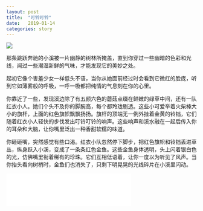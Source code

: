 ```yaml
---
layout: post
title:  "叮铃叮铃"
date:   2019-01-14
categories: story
---
```


![](https://general-1258275882.cos.ap-chengdu.myqcloud.com/dingling.jpg)

那条跳跃奔驰的小溪被一片幽静的树林所掩盖，直到你穿过一些幽暗的色彩和光线，闻过一些潮湿新鲜的气味，才能发现它的美妙之处。

起初它像个害羞少女一样低头不语，当你从她面前经过时会看到它微红的脸庞，听到它如薄雾般的呼吸，一呼一吸都把纯情的气息刻在你的心里。

你靠近了一些，发现溪边除了有五颜六色的蘑菇点缀在鲜嫩的绿草中间，还有一队红衣小人。她们个头不及你的脚腕高，每个都玲珑剔透。这些小可爱举着火柴棒大小的旗杆，上面的红色旗帜飘飘扬扬。旗杆的顶端无一例外挂着金黄的铃铛，它们随着红衣小人轻快的步伐发出叮铃叮铃的响声。这些响声和溪水融在一起后传入你的耳朵和大脑，让你嘴里泛出一种香甜软糯的味道。

你砸砸嘴，突然感觉有些口渴。红衣小队忽然停下脚步，把红色旗帜和铃铛丢进草丛，纵身跃入小溪，变成了一条条红色金鱼。这些金鱼身体透明，头上闪着银白色的光，仿佛嘴里衔着稀有的珍珠。它们互相低语着，让你一度以为听见了风声。当你抬头看向树梢时，金鱼们也消失了，只剩下明晃晃的光线碎片在小溪里闪动。

<iframe frameborder="no" border="0" marginwidth="0" marginheight="0" width=330 height=86 src="//music.163.com/outchain/player?type=2&id=4291796&auto=1&height=66"></iframe>